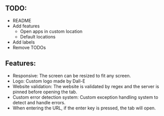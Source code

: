 ## TODO:
- README
- Add features
    - Open apps in custom location
    - Default locations
- Add labels
- Remove TODOs
## Features:
- Responsive: The screen can be resized to fit any screen.
- Logo: Custom logo made by Dall-E
- Website validation: The website is validated by regex and the server is pinned before opening the tab.
- Custom error detection system: Custom exception handling system to detect and handle errors.
- When entering the URL, if the enter key is pressed, the tab will open.
